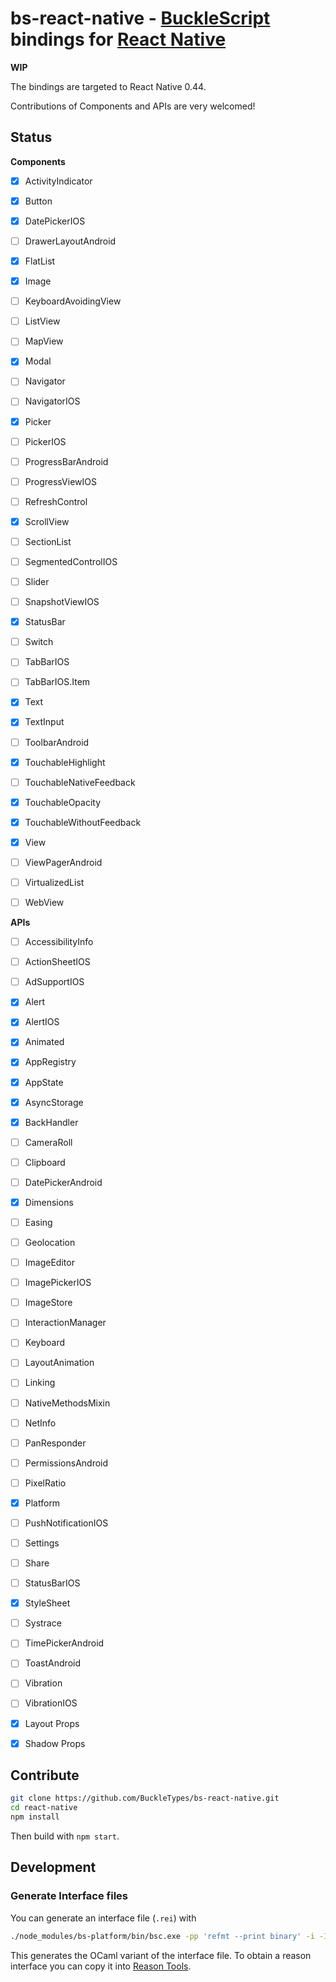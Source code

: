 # bs-react-native - [BuckleScript](https://github.com/bloomberg/bucklescript) bindings for [React Native](https://github.com/facebook/react-native)

**WIP**

The bindings are targeted to React Native 0.44.

Contributions of Components and APIs are very welcomed!

## Status

**Components**
- [x] ActivityIndicator
- [x] Button
- [x] DatePickerIOS
- [ ] DrawerLayoutAndroid
- [x] FlatList
- [x] Image
- [ ] KeyboardAvoidingView
- [ ] ListView
- [ ] MapView
- [x] Modal
- [ ] Navigator
- [ ] NavigatorIOS
- [x] Picker
- [ ] PickerIOS
- [ ] ProgressBarAndroid
- [ ] ProgressViewIOS
- [ ] RefreshControl
- [x] ScrollView
- [ ] SectionList
- [ ] SegmentedControlIOS
- [ ] Slider
- [ ] SnapshotViewIOS
- [x] StatusBar
- [ ] Switch
- [ ] TabBarIOS
- [ ] TabBarIOS.Item
- [x] Text
- [x] TextInput
- [ ] ToolbarAndroid
- [x] TouchableHighlight
- [ ] TouchableNativeFeedback
- [x] TouchableOpacity
- [x] TouchableWithoutFeedback
- [x] View
- [ ] ViewPagerAndroid
- [ ] VirtualizedList
- [ ] WebView


**APIs**
- [ ] AccessibilityInfo
- [ ] ActionSheetIOS
- [ ] AdSupportIOS
- [x] Alert
- [x] AlertIOS
- [x] Animated
- [x] AppRegistry
- [x] AppState
- [x] AsyncStorage
- [x] BackHandler
- [ ] CameraRoll
- [ ] Clipboard
- [ ] DatePickerAndroid
- [x] Dimensions
- [ ] Easing
- [ ] Geolocation
- [ ] ImageEditor
- [ ] ImagePickerIOS
- [ ] ImageStore
- [ ] InteractionManager
- [ ] Keyboard
- [ ] LayoutAnimation
- [ ] Linking
- [ ] NativeMethodsMixin
- [ ] NetInfo
- [ ] PanResponder
- [ ] PermissionsAndroid
- [ ] PixelRatio
- [x] Platform
- [ ] PushNotificationIOS
- [ ] Settings
- [ ] Share
- [ ] StatusBarIOS
- [x] StyleSheet
- [ ] Systrace
- [ ] TimePickerAndroid
- [ ] ToastAndroid
- [ ] Vibration
- [ ] VibrationIOS
- [x] Layout Props
- [x] Shadow Props



## Contribute
```sh
git clone https://github.com/BuckleTypes/bs-react-native.git
cd react-native
npm install
```

Then build with `npm start`.

## Development

### Generate Interface files

You can generate an interface file (`.rei`) with
```sh
./node_modules/bs-platform/bin/bsc.exe -pp 'refmt --print binary' -i -I lib/bs/src/ -I lib/bs/src/components -I ./node_modules/reason-react/lib/bs/src/ -impl /path/to/your/file.re
```
This generates the OCaml variant of the interface file. To obtain a reason interface you can copy it into [Reason Tools](https://reasonml.github.io/reason-tools/popup.html).
